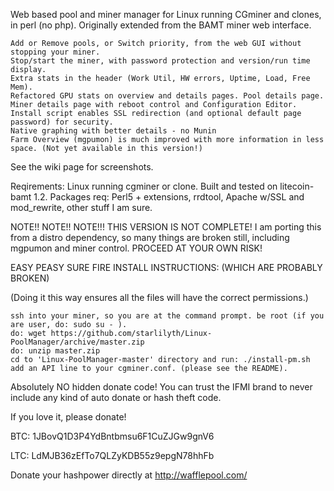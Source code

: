 Web based pool and miner manager for Linux running CGminer and clones, in perl (no php). 
Originally extended from the BAMT miner web interface.

    Add or Remove pools, or Switch priority, from the web GUI without stopping your miner.
    Stop/start the miner, with password protection and version/run time display.
    Extra stats in the header (Work Util, HW errors, Uptime, Load, Free Mem).
    Refactored GPU stats on overview and details pages. Pool details page.
    Miner details page with reboot control and Configuration Editor.
    Install script enables SSL redirection (and optional default page password) for security.
    Native graphing with better details - no Munin
    Farm Overview (mgpumon) is much improved with more information in less space. (Not yet available in this version!)

See the wiki page for screenshots.

Reqirements: Linux running cgminer or clone. Built and tested on litecoin-bamt 1.2. 
Packages req: Perl5 + extensions, rrdtool, Apache w/SSL and mod_rewrite, other stuff I am sure. 


NOTE!! NOTE!! NOTE!!! 
    THIS VERSION IS NOT COMPLETE! I am porting this from a distro dependency, so many things are broken still, including mgpumon and miner control. 
        PROCEED AT YOUR OWN RISK!

EASY PEASY SURE FIRE INSTALL INSTRUCTIONS: (WHICH ARE PROBABLY BROKEN)

(Doing it this way ensures all the files will have the correct permissions.)

    ssh into your miner, so you are at the command prompt. be root (if you are user, do: sudo su - ).
    do: wget https://github.com/starlilyth/Linux-PoolManager/archive/master.zip
    do: unzip master.zip
    cd to 'Linux-PoolManager-master' directory and run: ./install-pm.sh
    add an API line to your cgminer.conf. (please see the README).

Absolutely NO hidden donate code! You can trust the IFMI brand to never include any kind of auto donate or hash theft code.

If you love it, please donate!

BTC: 1JBovQ1D3P4YdBntbmsu6F1CuZJGw9gnV6

LTC: LdMJB36zEfTo7QLZyKDB55z9epgN78hhFb

Donate your hashpower directly at http://wafflepool.com/